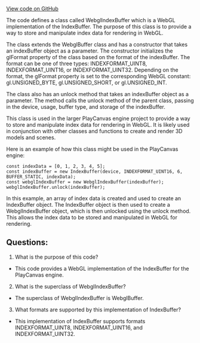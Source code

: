 [View code on GitHub](https://github.com/playcanvas/engine/src/platform/graphics/webgl/webgl-index-buffer.js)

The code defines a class called WebglIndexBuffer which is a WebGL implementation of the IndexBuffer. The purpose of this class is to provide a way to store and manipulate index data for rendering in WebGL. 

The class extends the WebglBuffer class and has a constructor that takes an indexBuffer object as a parameter. The constructor initializes the glFormat property of the class based on the format of the indexBuffer. The format can be one of three types: INDEXFORMAT_UINT8, INDEXFORMAT_UINT16, or INDEXFORMAT_UINT32. Depending on the format, the glFormat property is set to the corresponding WebGL constant: gl.UNSIGNED_BYTE, gl.UNSIGNED_SHORT, or gl.UNSIGNED_INT.

The class also has an unlock method that takes an indexBuffer object as a parameter. The method calls the unlock method of the parent class, passing in the device, usage, buffer type, and storage of the indexBuffer.

This class is used in the larger PlayCanvas engine project to provide a way to store and manipulate index data for rendering in WebGL. It is likely used in conjunction with other classes and functions to create and render 3D models and scenes. 

Here is an example of how this class might be used in the PlayCanvas engine:

```
const indexData = [0, 1, 2, 3, 4, 5];
const indexBuffer = new IndexBuffer(device, INDEXFORMAT_UINT16, 6, BUFFER_STATIC, indexData);
const webglIndexBuffer = new WebglIndexBuffer(indexBuffer);
webglIndexBuffer.unlock(indexBuffer);
``` 

In this example, an array of index data is created and used to create an IndexBuffer object. The IndexBuffer object is then used to create a WebglIndexBuffer object, which is then unlocked using the unlock method. This allows the index data to be stored and manipulated in WebGL for rendering.
## Questions: 
 1. What is the purpose of this code?
- This code provides a WebGL implementation of the IndexBuffer for the PlayCanvas engine.

2. What is the superclass of WebglIndexBuffer?
- The superclass of WebglIndexBuffer is WebglBuffer.

3. What formats are supported by this implementation of IndexBuffer?
- This implementation of IndexBuffer supports formats INDEXFORMAT_UINT8, INDEXFORMAT_UINT16, and INDEXFORMAT_UINT32.